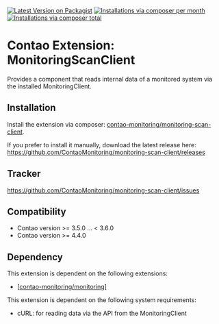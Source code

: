 [![Latest Version on Packagist](http://img.shields.io/packagist/v/contao-monitoring/monitoring-scan-client.svg?style=flat)](https://packagist.org/packages/contao-monitoring/monitoring-scan-client)
[![Installations via composer per month](http://img.shields.io/packagist/dm/contao-monitoring/monitoring-scan-client.svg?style=flat)](https://packagist.org/packages/contao-monitoring/monitoring-scan-client)
[![Installations via composer total](http://img.shields.io/packagist/dt/contao-monitoring/monitoring-scan-client.svg?style=flat)](https://packagist.org/packages/contao-monitoring/monitoring-scan-client)

Contao Extension: MonitoringScanClient
======================================

Provides a component that reads internal data of a monitored system via the installed MonitoringClient.


Installation
------------

Install the extension via composer: [contao-monitoring/monitoring-scan-client](https://packagist.org/packages/contao-monitoring/monitoring-scan-client).

If you prefer to install it manually, download the latest release here: https://github.com/ContaoMonitoring/monitoring-scan-client/releases


Tracker
-------

https://github.com/ContaoMonitoring/monitoring-scan-client/issues


Compatibility
-------------

- Contao version >= 3.5.0 ... <  3.6.0
- Contao version >= 4.4.0


Dependency
----------

This extension is dependent on the following extensions:

- [[contao-monitoring/monitoring]](https://packagist.org/packages/contao-monitoring/monitoring)

This extension is dependent on the following system requirements:

- cURL: for reading data via the API from the MonitoringClient

